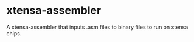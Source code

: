 # xtensa-assembler
A xtensa-assembler that inputs .asm files to binary files to run on xtensa chips.
